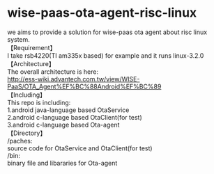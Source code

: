 # wise-paas-ota-agent-risc-linux
we aims to provide a solution for wise-paas ota agent about risc linux system.<br />
【Requirement】<br />
I take rsb4220(TI am335x based) for example and it runs linux-3.2.0 <br />
【Architecture】<br />
The overall architecture is here:<br />
http://ess-wiki.advantech.com.tw/view/WISE-PaaS/OTA_Agent%EF%BC%88Android%EF%BC%89 <br />
【Including】<br />
This repo is including:<br />
1.android java-language based OtaService<br />
2.android c-language based OtaClient(for test)<br />
3.android c-language based Ota-agent<br />
【Directory】<br />
/paches:<br />
source code for OtaService and OtaClient(for test)<br />
/bin:<br />
binary file and libararies for Ota-agent<br />
